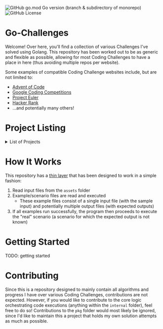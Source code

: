 ![GitHub go.mod Go version (branch & subdirectory of monorepo)][badge-go-version]
![GitHub License][badge-license]

# Go-Challenges
Welcome! Over here, you'll find a collection of various Challenges I've solved using Golang. This repository has been worked out to be as generic and flexible as possible, allowing for most Coding Challenges to have a place in here (thus avoiding multiple repos per website).

Some examples of compatible Coding Challenge websites include, but are not limited to:
* [Advent of Code](https://adventofcode.com)
* [Google Coding Competitions](https://github.com/google/coding-competitions-archive)
* [Project Euler](https://projecteuler.net)
* [Hacker Rank](https://www.hackerrank.com)
* ...and potentially many others!


# Project Listing
<details>
	<summary>List of Projects</summary>
	<ul>
		<li><a href="pkg/AdventOfCode2022/">Advent of Code 2022</a></li>
		<li><a href="pkg/AdventOfCode2023/">Advent of Code 2023</a></li>
	</ul>
</details>


# How It Works
This repository has a [thin layer](internal/lib/README.md) that has been designed to work in a simple fashion:
1. Read input files from the `assets` folder
2. Example/scenario files are read and executed
	* These example files consist of a single input file (with the sample input) and potentially multiple output files (with expected outputs)
3. If all examples run successfully, the program then proceeds to execute the "real" scenario (a scenario for which the expected output is not known)


# Getting Started
TODO: getting started


# Contributing
Since this is a repository designed to mainly contain all algorithms and progress I have over various Coding Challenges, contributions are not expected. However, if you would like to contribute to the core logic orchestrating code executions (anything within the `internal` folder), feel free to do so! Contributions to the `pkg` folder would most likely be ignored, since I'd like to maintain this a project that holds my own solution attempts as much as possible.


<!-- Links -->
[badge-license]: https://img.shields.io/github/license/Kaitachi/go-challenges
[badge-go-version]: https://img.shields.io/github/go-mod/go-version/Kaitachi/go-challenges/main

